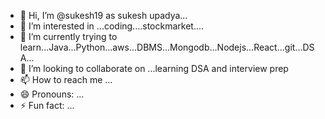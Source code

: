 - 👋 Hi, I’m @sukesh19 as sukesh upadya...
- 👀 I’m interested in ...coding....stockmarket....
- 🌱 I’m currently trying to learn...Java...Python...aws...DBMS...Mongodb...Nodejs...React...git...DSA...
- 💞️ I’m looking to collaborate on ...learning DSA and interview prep 
- 📫 How to reach me ...
- 😄 Pronouns: ...
- ⚡ Fun fact: ...

<!---
sukesh19/sukesh19 is a ✨ special ✨ repository because its `README.md` (this file) appears on your GitHub profile.
You can click the Preview link to take a look at your changes.
--->
